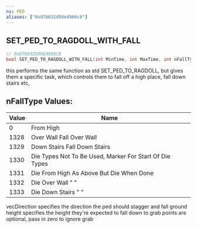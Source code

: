 ```yaml
---
ns: PED
aliases: ["0xd76632d99e4966c8"]
---
```

## SET_PED_TO_RAGDOLL_WITH_FALL

```c
// 0xD76632D99E4966C8
bool SET_PED_TO_RAGDOLL_WITH_FALL(int MinTime, int MaxTime, int nFallType, Vector3 vecDirection, float fGroundHeight, Vector3 vecGrab1, Vector3 vecGrab2);
```

this performs the same function as std SET_PED_TO_RAGDOLL, but gives them a specific task, which controls them to fall off a high place, fall down stairs etc,

## nFallType Values:
| Value | Name |
| --- | --- |
| 0 | From High |
| 1328 | Over Wall Fall Over Wall |
| 1329 | Down Stairs Fall Down Stairs |
| 1330 | Die Types Not To Be Used, Marker For Start Of Die Types |
| 1331 | Die From High As Above But Die When Done |
| 1332 | Die Over Wall "	" |
| 1333 | Die Down Stairs "	" |


vecDirection specifies the direction the ped should stagger and fall ground height specifies the height they're expected to fall down to grab points are optional, pass in zero to ignore grab

